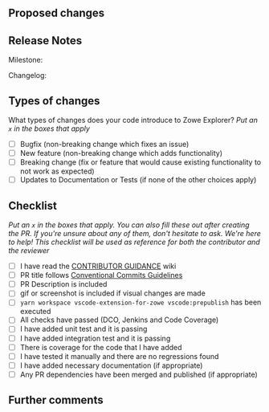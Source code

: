 ## Proposed changes

<!-- Describe the big picture of your changes here to communicate to the maintainers why we should accept this pull request. If it fixes a bug or resolves a feature request, be sure to link to that issue. -->

## Release Notes

<!-- Include the Milestone Number and a small description of your change that will be added to the changelog -->
<!-- If there is a linked issue, it should have the same milestone as this PR -->

Milestone:

Changelog:

## Types of changes

What types of changes does your code introduce to Zowe Explorer?
_Put an `x` in the boxes that apply_

- [ ] Bugfix (non-breaking change which fixes an issue)
- [ ] New feature (non-breaking change which adds functionality)
- [ ] Breaking change (fix or feature that would cause existing functionality to not work as expected)
- [ ] Updates to Documentation or Tests (if none of the other choices apply)

## Checklist

_Put an `x` in the boxes that apply. You can also fill these out after creating the PR. If you're unsure about any of them, don't hesitate to ask. We're here to help! This checklist will be used as reference for both the contributor and the reviewer_

- [ ] I have read the [CONTRIBUTOR GUIDANCE](https://github.com/zowe/zowe-explorer-vscode/wiki/Best-Practices:-Contributor-Guidance) wiki
- [ ] PR title follows [Conventional Commits Guidelines](https://www.conventionalcommits.org/en/v1.0.0-beta.2/)
- [ ] PR Description is included
- [ ] gif or screenshot is included if visual changes are made
- [ ] `yarn workspace vscode-extension-for-zowe vscode:prepublish` has been executed
- [ ] All checks have passed (DCO, Jenkins and Code Coverage)
- [ ] I have added unit test and it is passing
- [ ] I have added integration test and it is passing
- [ ] There is coverage for the code that I have added
- [ ] I have tested it manually and there are no regressions found
- [ ] I have added necessary documentation (if appropriate)
- [ ] Any PR dependencies have been merged and published (if appropriate)

## Further comments

<!-- If this is a relatively large or complex change, kick off the discussion by explaining why you chose the solution you did and what alternatives you considered, etc... -->
